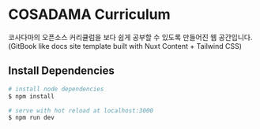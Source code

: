 # COSADAMA Curriculum

코사다마의 오픈소스 커리큘럼을 보다 쉽게 공부할 수 있도록 만들어진 웹 공간입니다. (GitBook like docs site template built with Nuxt Content + Tailwind CSS)

## Install Dependencies

```bash
# install node dependencies
$ npm install

# serve with hot reload at localhost:3000
$ npm run dev
```
